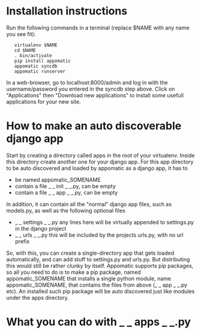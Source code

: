 # Installation instructions

Run the following commands in a terminal (replace $NAME with any name
you see fit):

```
   virtualenv $NAME
   cd $NAME
   . bin/activate
   pip install appomatic
   appomatic syncdb
   appomatic runserver
```
In a web-browser, go to localhost:8000/admin and log in with the
username/password you entered in the syncdb step above. Click on
"Applications" then "Download new applications" to install some
usefull applications for your new site.

# How to make an auto discoverable django app
Start by creating a directory called apps in the root of your virtualenv.
Inside this directory create another one for your django app. For this app directory to be auto discovered and loaded by appomatic as a django app, it has to

* be named appomatic_SOMENAME
* contain a file _ _ init _ _.py, can be empty
* contain a file _ _ app _ _.py, can be empty

In addition, it can contain all the "normal" django app files, such as models.py, as well as the following optional files

* _ _ settings _ _.py any lines here will be virtually appended to settings.py in the django project
* _ _ urls _ _.py this will be included by the projects urls.py, with no url prefix

So, with this, you can create a single-directory app that gets loaded automatically, and can add stuff to settings.py and urls.py. But distributing this would still be rather clunky by itself. Appomatic supports pip packages, so all you need to do is to make a pip package, named appomatic_SOMENAME that installs a single python module, name appomatic_SOMENAME, that contains the files from above (_ _ app _ _.py etc). An installed such pip package will be auto discovered just like modules under the apps directory.

# What you can do with _ _ apps _ _.py

